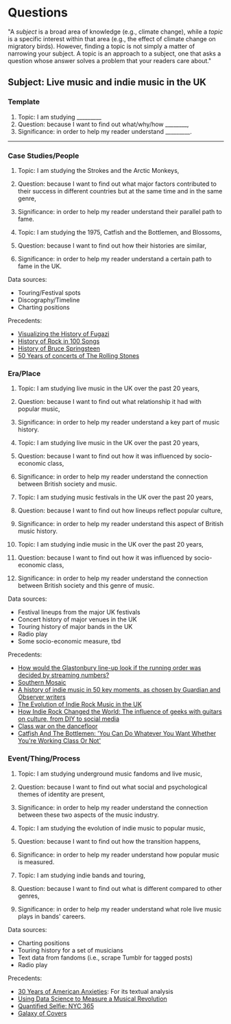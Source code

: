 # Questions

"A *subject* is a broad area of knowledge (e.g., climate change), while a *topic* is a specific interest within that area (e.g., the effect of climate change on migratory birds). However, finding a topic is not simply a matter of narrowing your subject. A topic is an approach to a subject, one that asks a question whose answer solves a problem that your readers care about."

## Subject: Live music and indie music in the UK

### Template

1. Topic: I am studying _________ 
2. Question: because I want to find out what/why/how ________, 
3. Significance: in order to help my reader understand _________.

---

### Case Studies/People

1. Topic: I am studying the Strokes and the Arctic Monkeys,
2. Question: because I want to find out what major factors contributed to their success in different countries but at the same time and in the same genre, 
3. Significance: in order to help my reader understand their parallel path to fame.

1. Topic: I am studying the 1975, Catfish and the Bottlemen, and Blossoms,
2. Question: because I want to find out how their histories are similar, 
3. Significance: in order to help my reader understand a certain path to fame in the UK.

Data sources:
- Touring/Festival spots
- Discography/Timeline
- Charting positions

Precedents:
- <a href="https://www.carniklirs.com/project/fugazi">Visualizing the History of Fugazi</a>
- <a href="https://svds.com/rockandroll/#thebeatles">History of Rock in 100 Songs</a> 
- <a href="https://public.tableau.com/en-us/s/gallery/history-bruce-springsteen">History of Bruce Springsteen</a>
- <a href="http://rollingstones.vizzuality.com/#/">50 Years of concerts of The Rolling Stones</a>

### Era/Place

1. Topic: I am studying live music in the UK over the past 20 years, 
2. Question: because I want to find out what relationship it had with popular music, 
3. Significance: in order to help my reader understand a key part of music history.

1. Topic: I am studying live music in the UK over the past 20 years, 
2. Question: because I want to find out how it was influenced by socio-economic class, 
3. Significance: in order to help my reader understand the connection between British society and music.

1. Topic: I am studying music festivals in the UK over the past 20 years,  
2. Question: because I want to find out how lineups reflect popular culture, 
3. Significance: in order to help my reader understand this aspect of British music history.

1. Topic: I am studying indie music in the UK over the past 20 years, 
2. Question: because I want to find out how it was influenced by socio-economic class, 
3. Significance: in order to help my reader understand the connection between British society and this genre of music.

Data sources:
- Festival lineups from the major UK festivals
- Concert history of major venues in the UK
- Touring history of major bands in the UK
- Radio play
- Some socio-economic measure, tbd

Precedents:
- <a href="https://www.theguardian.com/music/ng-interactive/2014/jun/20/glastonbury-2014-line-up-by-streaming-numbers">How would the Glastonbury line-up look if the running order was decided by streaming numbers?</a>
- <a href="https://adityajain15.github.io/lomax/">Southern Mosaic</a>
- <a href="https://www.theguardian.com/music/series/a-history-of-indie-music">A history of indie music in 50 key moments, as chosen by Guardian and Observer writers</a>
- <a href="https://www.sutori.com/story/the-evolution-of-indie-rock-music-in-the-uk--4w4Hk5TGcc99BDJi3KZivfRp">The Evolution of Indie Rock Music in the UK</a>
- <a href="https://www.theatlantic.com/magazine/archive/2015/06/how-indie-rock-changed-the-world/392057/">How Indie Rock Changed the World: The influence of geeks with guitars on culture, from DIY to social media</a>
- <a href="https://www.theguardian.com/music/2008/oct/03/popandrock.foals">Class war on the dancefloor</a>
- <a href="https://www.youtube.com/watch?v=iEJrcF0JfAI&t=135s">Catfish And The Bottlemen: 'You Can Do Whatever You Want Whether You're Working Class Or Not'</a>

### Event/Thing/Process

1. Topic: I am studying underground music fandoms and live music, 
2. Question: because I want to find out what social and psychological themes of identity are present, 
3. Significance: in order to help my reader understand the connection between these two aspects of the music industry.

1. Topic: I am studying the evolution of indie music to popular music, 
2. Question: because I want to find out how the transition happens, 
3. Significance: in order to help my reader understand how popular music is measured.

1. Topic: I am studying indie bands and touring, 
2. Question: because I want to find out what is different compared to other genres, 
3. Significance: in order to help my reader understand what role live music plays in bands' careers.

Data sources:
- Charting positions
- Touring history for a set of musicians
- Text data from fandoms (i.e., scrape Tumblr for tagged posts)
- Radio play

Precedents:
- <a href="https://pudding.cool/2018/11/dearabby/">30 Years of American Anxieties</a>: For its textual analysis
- <a href="https://priceonomics.com/using-data-science-to-measure-a-musical-revolution/">Using Data Science to Measure a Musical Revolution</a>
- <a href="http://quantifiedselfie.us/nyc365/">Quantified Selfie: NYC 365</a>
- <a href="https://galaxy-of-covers.interactivethings.io/">Galaxy of Covers</a>
